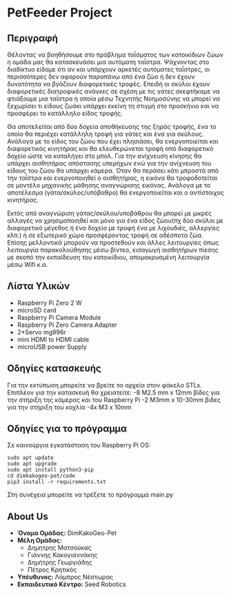 # PetFeeder Project
## Περιγραφή 
Θέλοντας να βοηθήσουμε στο πρόβλημα ταΐσματος των κατοικίδιων ζώων η ομάδα μας θα κατασκευάσει μια αυτόματη ταΐστρα. Ψάχνοντας στο διαδίκτυο είδαμε ότι αν και υπάρχουν αρκετές αυτόματες ταΐστρες, οι περισσότερες δεν αφορούν παραπάνω από ένα ζώο ή δεν έχουν δυνατότητα να βγάζουν διαφορετικές τροφές. Επειδή οι σκύλοι έχουν διαφορετικές διατροφικές ανάγκες σε σχέση με τις γάτες σκεφτήκαμε να φτιάξουμε μια ταΐστρα η οποία μέσω Τεχνητής Νοημοσύνης να μπορεί να ξεχωρίσει τι είδους ζωάκι υπάρχει εκείνη τη στιγμή στο προσκήνιο και να προσφέρει το κατάλληλο είδος τροφής. 

Θα αποτελείται από δύο δοχεία αποθήκευσης της ξηράς τροφής, ένα το οποίο θα περιέχει κατάλληλη τροφή για γάτες και ένα για σκύλους. Ανάλογα με το είδος του ζώου που έχει πλησιάσει, θα ενεργοποιείται και διαφορετικός κινητήρας και θα ελευθερώνεται τροφή από διαφορετικό δοχείο ώστε να καταλήγει στο μπολ. Για την ανίχνευση κίνησης θα υπάρχει αισθητήρας απόστασης υπερήχων ενώ για την ανίχνευση του είδους του ζώου θα υπάρχει κάμερα. Όταν θα περάσει κάτι μπροστά από την ταΐστρα και ενεργοποιηθεί ο αισθητήρας, η εικόνα θα τροφοδοτείται σε μοντέλο μηχανικής μάθησης αναγνώρισης εικόνας. Ανάλογα με το αποτέλεσμα (γάτα/σκύλος/υπόβαθρο) θα ενεργοποιείται και ο αντίστοιχος κινητήρας. 

Εκτός από αναγνώριση γάτας/σκύλου/υποβάθρου θα μπορεί με μικρές αλλαγές να χρησιμοποιηθεί και μόνο για ένα είδος ζώου(πχ δύο σκύλοι με διαφορετικό μέγεθος ή ένα δοχείο με τροφή ένα με λιχουδιές, αλλεργίες κλπ.) ή σε εξωτερικό χώρο προσφέροντας τροφή σε αδέσποτα ζώα. Επίσης μελλοντικά μπορούν να προστεθούν και άλλες λειτουργίες όπως λειτουργία παρακολούθησης μέσω βίντεο, εισαγωγή αισθητήρων πίεσης με σκοπό την εκπαίδευση του κατοικίδιου, απομακρυσμένη λειτουργία μέσω Wifi κ.α.

## Λίστα Υλικών
- Raspberry Pi Zero 2 W
- microSD card
- Raspberry Pi Camera Module
- Raspberry Pi Zero Camera Adapter
- 2*Servo mg996r
- mini HDMI to HDMI cable
- microUSB power Supply

## Οδηγίες κατασκευής 
Για την εκτύπωση μπορείτε να βρείτε τα αρχεία στον φάκελο STLs. 
Επιπλέον για την κατασκευή θα χρειατείτε:
-8 M2.5 mm x 12mm βίδες για την στήριξη της κάμερας και του Raspberry Pi
-2 M3mm x 10-30mm βιδες για την στήριξη του κοχλία
-4x Μ3 x 10mm 

## Οδηγίες για το πρόγραμμα
Σε καινούργια εγκατάσταση του Raspberry Pi OS: 
```
sudo apt update
sudo apt upgrade
sudo apt install python3-pip
cd dimkakogeo-pet/code
pip3 install -r requirements.txt
```
Στη συνέχεια μπορείτε να τρέξετε το πρόγραμμα main.py 

## About Us
- **Όνομα Ομάδας:** DimKakoGeo-Pet
- **Μέλη Ομάδας:**
  - Δημητρης Ματσούκας
  - Γιάννης Κακογιαννάκης
  - Δημήτρης Γεωργιάδης
  - Πέτρος Κρητικός
- **Υπέυθυνος:** Λάμπρος Νέστωρας
- **Εκπαιδευτικό Κέντρο:** Seed Robotics
